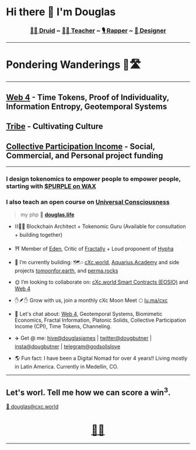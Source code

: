 # Hi there 👋 I'm Douglas

<h3 align="center"><b>
 <a href="https://www.youtube.com/watch?v=kk2RGJZXyvk&list=PLRRVgL5-YYRXx2wwGewdBxUl5Mr5--4u1">🧙‍♂️ Druid</a> ~ 
 <a href="https://www.skillshare.com/r/user/douglasbutner?gr_tch_ref=on&gr_trp=on">👨‍🏫 Teacher</a> ~ 
 <a href="https://soundcloud.com/sirdouglasfresh/popular-tracks">🎙 Rapper</a> ~ 
 <a href="https://www.redbubble.com/people/SirDouglasFresh/shop">🎨 Designer</a></b>
</h3>



___


# Pondering Wanderings 🤔🛣

___

## [Web 4](https://github.com/dougbutner/web-4) - Time Tokens, Proof of Individuality, Information Entropy, Geotemporal Systems

## [Tribe](https://github.com/dougbutner/tribe.cxc.world) - Cultivating Culture

## [Collective Participation Income](https://github.com/dougbutner/effective-collective) - Social, Commercial, and Personal project funding

--- 


### I design tokenomics to empower people to empower people, starting with [$PURPLE on WAX](https://github.com/currentxchange/purple-explainer)

### I also teach an open course on [Universal Consciousness](https://aquarius.academy/learn/universal-consciousness-densities-dimensions-matrices-grids/) 

> my php 🏡 **[douglas.life](https://douglas.life/)** 

- ⛓👷‍♂️ Blockchain Architect + Tokenomic Guru (Available for consultation + building together)
- ⛩️ Member of [Eden](https://edeneos.org/), Critic of [Fractally](https://fractally.com/) + Loud proponent of [Hypha](https://hypha.earth/) 
- 🔭 I’m currently building: 🗺🎶 [cXc.world](https://music.cxc.world), [Aquarius.Academy](https://aquarius.academy/) and side projects [tomoonfor.earth](tomoonfor.earth), and [perma.rocks](https://perma.rocks) 
- 🌞 I’m looking to collaborate on: [cXc.world Smart Contracts (EOSIO)](https://github.com/dougbutner/beta-pseudo) and [Web 4](https://github.com/dougbutner/web-4)
- ✋🪶✋ Grow with us, join a monthly cXc Moon Meet 🌕 [lu.ma/cxc](https://lu.ma/cxc)
- 💬 Let's chat about: [Web 4](https://github.com/dougbutner/web-4), Geotemporal Systems, Biomimetic Economics, Fractal Information, Platonic Solids, Collective Participation Income (CPI), Time Tokens, Channeling.
- ✈️ Get @ me: [hive@douglasjames](https://peakd.com/@douglasjames) | [twitter@dougbutner](https://twitter.com/dougbutner) | [insta@dougbutner](https://instagram.com/iammonlove) | [telegram@godsolislove](https://tg.me/godsolislove)

- 🌎 Fun fact: I have been a Digital Nomad for over 4 years!! Living mostly in Latin America. Currently in Medellin, CO.


___   

## Let's worl. Tell me how we can score a win<sup>3</sup>.

[🔺 douglas@cxc.world](mailto:douglas@cxc.world)  
 
<h1 align="center">
<a href="https://linktr.ee/iammonlove">🔗🌳</a>
</h1>


___  
